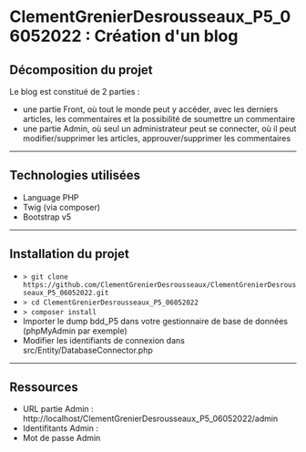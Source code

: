 # ClementGrenierDesrousseaux_P5_06052022 : Création d'un blog


## Décomposition du projet

Le blog est constitué de 2 parties : 
- une partie Front, où tout le monde peut y accéder, avec les derniers articles, les commentaires et la possibilité de soumettre un commentaire
- une partie Admin, où seul un administrateur peut se connecter, où il peut modifier/supprimer les articles, approuver/supprimer les commentaires

---

## Technologies utilisées
- Language PHP
- Twig (via composer)
- Bootstrap v5

---

## Installation du projet

- ``> git clone https://github.com/ClementGrenierDesrousseaux/ClementGrenierDesrousseaux_P5_06052022.git``
- ``> cd ClementGrenierDesrousseaux_P5_06052022``
- ``> composer install``
- Importer le dump bdd_P5 dans votre gestionnaire de base de données (phpMyAdmin par exemple)
- Modifier les identifiants de connexion dans src/Entity/DatabaseConnector.php

---

## Ressources

- URL partie Admin : http://localhost/ClementGrenierDesrousseaux_P5_06052022/admin
- Identifitants Admin : 
- Mot de passe Admin
